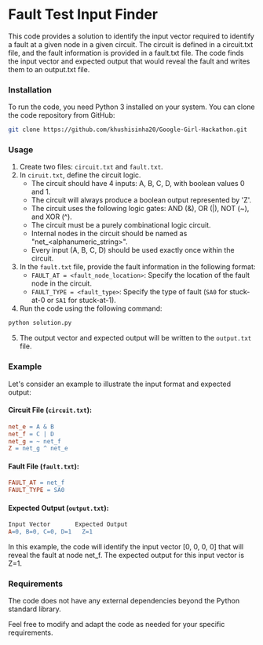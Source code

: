# Fault Test Input Finder

<p>This code provides a solution to identify the input vector required to identify a fault at a given node in a given circuit. The circuit is defined in a circuit.txt file, and the fault information is provided in a fault.txt file. The code finds the input vector and expected output that would reveal the fault and writes them to an output.txt file.</p>

### Installation

<p>To run the code, you need Python 3 installed on your system. You can clone the code repository from GitHub:</p>

```bash
git clone https://github.com/khushisinha20/Google-Girl-Hackathon.git
```

### Usage

1. Create two files: `circuit.txt` and `fault.txt`.
2. In `ciruit.txt`, define the circuit logic.
    - The circuit should have 4 inputs: A, B, C, D, with boolean values 0 and 1.
    - The circuit will always produce a boolean output represented by 'Z'.
    - The circuit uses the following logic gates: AND (&), OR (|), NOT (~), and XOR (^).
    - The circuit must be a purely combinational logic circuit.
    - Internal nodes in the circuit should be named as "net_&lt;alphanumeric_string&gt;".
    - Every input (A, B, C, D) should be used exactly once within the circuit.
3. In the `fault.txt` file, provide the fault information in the following format:
    - `FAULT_AT = <fault_node_location>`: Specify the location of the fault node in the circuit.
    - `FAULT_TYPE = <fault_type>`: Specify the type of fault (`SA0` for stuck-at-0 or `SA1` for stuck-at-1).
4. Run the code using the following command:
```bash
python solution.py
```
5. The output vector and expected output will be written to the `output.txt` file.

### Example

Let's consider an example to illustrate the input format and expected output:

#### Circuit File (`circuit.txt`):
```makefile
net_e = A & B
net_f = C | D
net_g = ~ net_f
Z = net_g ^ net_e
```

#### Fault File (`fault.txt`):
```makefile
FAULT_AT = net_f
FAULT_TYPE = SA0
```

#### Expected Output (`output.txt`):
```makefile
Input Vector       Expected Output
A=0, B=0, C=0, D=1   Z=1
```

<p>In this example, the code will identify the input vector [0, 0, 0, 0] that will reveal the fault at node net_f. The expected output for this input vector is Z=1.</p>

### Requirements
<p>The code does not have any external dependencies beyond the Python standard library.</p>

<p>Feel free to modify and adapt the code as needed for your specific requirements.</p>